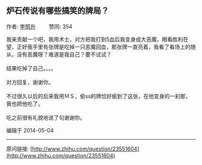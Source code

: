 ## 炉石传说有哪些搞笑的牌局？

作者: [李照升](http://www.zhihu.com/people/li-zhao-sheng-53)&nbsp;&nbsp;&nbsp;&nbsp;&nbsp;&nbsp;&nbsp;&nbsp; 赞同: 354


我来贡献一个吧，我用术士，对方把我打到5血后我变身成大恶魔，眼看胜利在望，正好我手里有张牌是吃掉一只恶魔回血，那张牌一直亮着，我看了看场上的随从，没有恶魔呀？难道是我自己？要不试试？<br><br>结果吃掉了自己。。。。<br><br>对方回复，谢谢你。<br><br>不过很久以后的后来我用ＭＳ，偷ss的牌恰好偷到了这张，在他变身的一刹那，我也把他吃了。<br><br>吃之前很有礼貌地说了句谢谢你。



编辑于 2014-05-04



---
原问链接: [http://www.zhihu.com/question/23551604](http://www.zhihu.com/question/23551604)